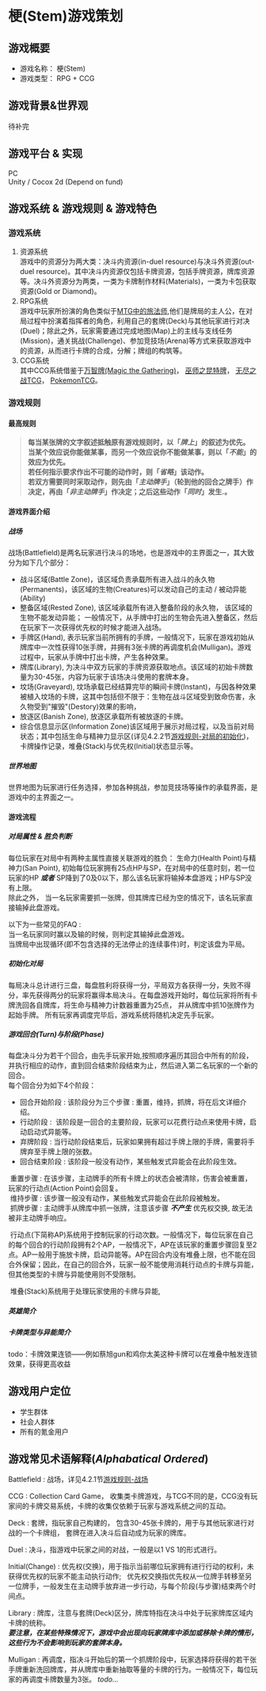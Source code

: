 # 梗(Stem)游戏策划

## **游戏概要**

  - 游戏名称： 梗(Stem)
  - 游戏类型： RPG + CCG

## **游戏背景&世界观**<br>

  待补完

## **游戏平台 & 实现**<br>

  PC<br>
  Unity / Cocox 2d (Depend on fund)

## **游戏系统 & 游戏规则 & 游戏特色**

### 游戏系统

  1. 资源系统<br>
    游戏中的资源分为两大类：决斗内资源(in-duel resource)与决斗外资源(out-duel resource)。其中决斗内资源仅包括卡牌资源，包括手牌资源，牌库资源等。决斗外资源分为两类，一类为卡牌制作材料(Materials)，一类为卡包获取资源(Gold or Diamond)。
  2. RPG系统<br>
    游戏中玩家所扮演的角色类似于[MTG中的旅法师](https://magic.wizards.com/en/story/planeswalkers),他们是牌局的主人公，在对局过程中扮演着指挥者的角色，利用自己的套牌(Deck)与其他玩家进行对决(Duel)；除此之外，玩家需要通过完成地图(Map)上的主线与支线任务(Mission)，通关挑战(Challenge)、参加竞技场(Arena)等方式来获取游戏中的资源，从而进行卡牌的合成，分解；牌组的构筑等。
  3. CCG系统<br>
    其中CCG系统借鉴于[万智牌(Magic the Gathering)](https://magic.wizards.com/en)，
    [巫师之昆特牌](https://www.playgwent.cn/index)， [无尽之战TCG](http://store.steampowered.com/app/257730/Infinity_Wars_Animated_Trading_Card_Game/)， [PokemonTCG](https://www.pokemon.com/us/pokemon-tcg/play-online/)。

### 游戏规则
#### **最高规则**  
>**每当某张牌的文字叙述抵触原有游戏规则时，以「_牌上_」的叙述为优先。**  
>**当某个效应说你能做某事，而另一个效应说你不能做某事，则以「_不能_」的效应为优先。**  
>**若任何指示要求作出不可能的动作时，则「_省略_」该动作。**  
>**若双方需要同时采取动作，则先由「_主动牌手_」（轮到他的回合之牌手）作决定，再由「_非主动牌手_」作决定；之后这些动作「_同时_」发生.。**  

#### 游戏界面介绍
##### 战场<br>

  战场(Battlefield)是两名玩家进行决斗的场地，也是游戏中的主界面之一，其大致分为如下几个部分：  
  * 战斗区域(Battle Zone)，该区域负责承载所有进入战斗的永久物(Permanents)，该区域的生物(Creatures)可以发动自己的主动 / 被动异能(Ability)  
  * 整备区域(Rested Zone), 该区域承载所有进入整备阶段的永久物， 该区域的生物不能发动异能；
  一般情况下，从手牌中打出的生物会先进入整备区，然后在玩家下一次获得优先权的时候才能进入战场。
  * 手牌区(Hand), 表示玩家当前所拥有的手牌，一般情况下，玩家在游戏初始从牌库中一次性获得10张手牌，并拥有3张卡牌的再调度机会(Mulligan)。游戏过程中，玩家从手牌中打出卡牌，产生各种效果。  
  * 牌库(Library), 为决斗中双方玩家的手牌资源获取地点。该区域的初始卡牌数量为30-45张，内容为玩家于该场决斗使用的套牌本身。  
  * 坟场(Graveyard), 坟场承载已经结算完毕的瞬间卡牌(Instant)，与因各种效果被植入坟场的卡牌，这其中包括但不限于：生物在战斗区域受到致命伤害，永久物受到"摧毁"(Destory)效果的影响，  
  * 放逐区(Banish Zone), 放逐区承载所有被放逐的卡牌。
  * 综合信息显示区(Information Zone)该区域用于展示对局过程，以及当前对局状态；其中包括生命与精神力显示区(详见4.2.2节[游戏规则-对局的初始化](#初始化对局))，卡牌操作记录，堆叠(Stack)与优先权(Initial)状态显示等。

##### 世界地图<br>
  世界地图为玩家进行任务选择，参加各种挑战，参加竞技场等操作的承载界面，是游戏中的主界面之一。

#### 游戏流程

##### 对局属性 & 胜负判断

每位玩家在对局中有两种主属性直接关联游戏的胜负： 生命力(Health Point)与精神力(San Point), 初始每位玩家拥有25点HP与SP，在对局中的任意时刻，若一位玩家的HP **_或者_** SP降到了0及0以下，那么该名玩家将输掉本盘游戏；HP与SP没有上限。  
除此之外， 当一名玩家需要抓一张牌，但其牌库已经为空的情况下，该名玩家直接输掉此盘游戏。

以下为一些常见的FAQ :   
    当一名玩家同时赢以及输的时候，则判定其输掉此盘游戏。  
    当牌局中出现循环(即不包含选择的无法停止的连续事件)时，判定该盘为平局。


##### 初始化对局  
每局决斗总计进行三盘，每盘胜利将获得一分，平局双方各获得一分，失败不得分，率先获得两分的玩家将赢得本局决斗。在每盘游戏开始时，每位玩家将所有卡牌洗回各自牌库，将生命与精神力计数器重置为25点， 并从牌库中抓10张牌作为起始手牌。 所有玩家再调度完毕后，游戏系统将随机决定先手玩家。

##### 游戏回合(Turn)与阶段(Phase)
每盘决斗分为若干个回合，由先手玩家开始,按照顺序遍历其回合中所有的阶段，并执行相应的动作，直到回合结束阶段结束为止，然后进入第二名玩家的一个新的回合。  
每个回合分为如下4个阶段：  
 * 回合开始阶段 : 该阶段分为三个步骤 : 重置，维持，抓牌，将在后文详细介绍。  
 * 行动阶段 :  该阶段是一回合的主要阶段，玩家可以花费行动点来使用卡牌，启动启动式异能等。  
 * 弃牌阶段 : 当行动阶段结束后，玩家如果拥有超过手牌上限的手牌，需要将手牌弃至手牌上限的张数。  
 * 回合结束阶段 : 该阶段一般没有动作，某些触发式异能会在此阶段生效。    
  
  重置步骤 : 在该步骤，主动牌手的所有卡牌上的状态会被清除，伤害会被重置，玩家的行动点(Action Point)会回复。  
  维持步骤 : 该步骤一般没有动作，某些触发式异能会在此阶段被触发。  
  抓牌步骤 : 主动牌手从牌库中抓一张牌，注意该步骤 **_不产生_** 优先权交换, 故无法被非主动牌手响应。    
  
  行动点(下简称AP)系统用于控制玩家的行动次数。一般情况下，每位玩家在自己的每个回合的行动阶段拥有2个AP，一般情况下，AP在该玩家的重置步骤回复至2点。AP一般用于施放卡牌，启动异能等。AP在回合内没有堆叠上限，也不能在回合外保留；因此，在自己的回合外，玩家一般不能使用消耗行动点的卡牌与异能，但其他类型的卡牌与异能使用则不受限制。  
  
  堆叠(Stack)系统用于处理玩家使用的卡牌与异能,  
  
##### 英雄简介

##### 卡牌类型与异能简介

todo：卡牌效果连锁——例如蔡旭gun和鸡你太美这种卡牌可以在堆叠中触发连锁效果，获得更高收益

## **游戏用户定位**

  - 学生群体
  - 社会人群体
  - 所有的氪金用户

## **游戏常见术语解释**(_Alphabatical Ordered_)<br>
  Battlefield : 战场，详见4.2.1节[游戏规则-战场](#战场)

  CCG : Collection Card Game， 收集类卡牌游戏，与TCG不同的是，CCG没有玩家间的卡牌交易系统，卡牌的收集仅依赖于玩家与游戏系统之间的互动。

  Deck : 套牌，指玩家自己构建的， 包含30-45张卡牌的，用于与其他玩家进行对战的一个卡牌组， 套牌在进入决斗后自动成为玩家的牌库。

  Duel : 决斗，指游戏中玩家之间的对战，一般是以1 VS 1的形式进行。  
  
  Initial(Change) : 优先权(交换)，用于指示当前哪位玩家拥有进行行动的权利，未获得优先权的玩家不能主动执行动作;    
  优先权交换指优先权从一位牌手转移至另一位牌手，一般发生在主动牌手放弃进一步行动，与每个阶段(与步骤)结束两个时间点。  

  Library : 牌库，注意与套牌(Deck)区分，牌库特指在决斗中处于玩家牌库区域内卡牌的统称。<br>
  **_要注意，在某些特殊情况下，游戏中会出现向玩家牌库中添加或移除卡牌的情形，这些行为不会影响到玩家的套牌本身。_**

  Mulligan : 再调度，指决斗开始后的第一个抓牌阶段中，玩家选择将获得的若干张手牌重新洗回牌库，并从牌库中重新抽取等量的卡牌的行为。一般情况下，每位玩家的再调度卡牌数量为3张。 _todo..._

